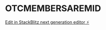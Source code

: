 # OTCMEMBERSAREMID

[Edit in StackBlitz next generation editor ⚡️](https://stackblitz.com/~/github.com/Sirohgz/OTCMEMBERSAREMID)